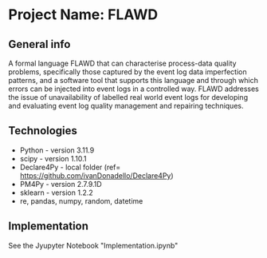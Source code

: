# Project Name: FLAWD

## General info
A formal language FLAWD that can characterise process-data quality problems, specifically those captured by the event log data imperfection patterns, and a software tool that supports this language and through which errors can be injected into event logs in a controlled way. FLAWD addresses the issue of unavailability of labelled real world event logs for developing and evaluating event log quality management and repairing techniques.

## Technologies
* Python - version 3.11.9
* scipy - version 1.10.1
* Declare4Py - local folder (ref= https://github.com/ivanDonadello/Declare4Py)
* PM4Py - version 2.7.9.1D
* sklearn - version 1.2.2
* re, pandas, numpy, random, datetime

## Implementation
See the Jyupyter Notebook "Implementation.ipynb"

